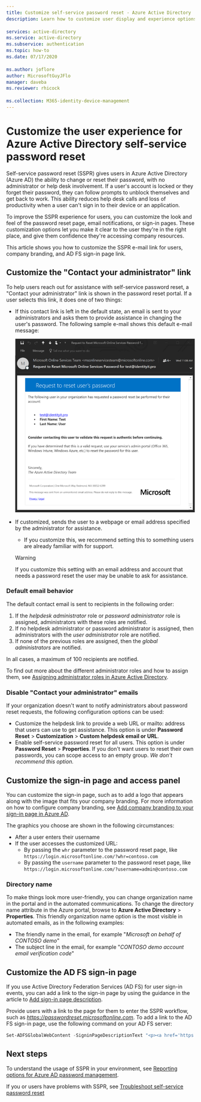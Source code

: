 ```yaml
---
title: Customize self-service password reset - Azure Active Directory
description: Learn how to customize user display and experience options for Azure AD self-service password reset

services: active-directory
ms.service: active-directory
ms.subservice: authentication
ms.topic: how-to
ms.date: 07/17/2020

ms.author: joflore
author: MicrosoftGuyJFlo
manager: daveba
ms.reviewer: rhicock

ms.collection: M365-identity-device-management
---
```

# Customize the user experience for Azure Active Directory self-service password reset

Self-service password reset (SSPR) gives users in Azure Active Directory (Azure AD) the ability to change or reset their password, with no administrator or help desk involvement. If a user's account is locked or they forget their password, they can follow prompts to unblock themselves and get back to work. This ability reduces help desk calls and loss of productivity when a user can't sign in to their device or an application.

To improve the SSPR experience for users, you can customize the look and feel of the password reset page, email notifications, or sign-in pages. These customization options let you make it clear to the user they're in the right place, and give them confidence they're accessing company resources.
    
This article shows you how to customize the SSPR e-mail link for users, company branding, and AD FS sign-in page link.

## Customize the "Contact your administrator" link

To help users reach out for assistance with self-service password reset, a "Contact your administrator" link is shown in the password reset portal. If a user selects this link, it does one of two things:

* If this contact link is left in the default state, an email is sent to your administrators and asks them to provide assistance in changing the user's password. The following sample e-mail shows this default e-mail message:

    ![Sample request to reset email sent to administrator](./media/howto-sspr-customization/sspr-contact-admin.png)

* If customized, sends the user to a webpage or email address specified by the administrator for assistance.
    * If you customize this, we recommend setting this to something users are already familiar with for support.

    > [!WARNING]
    > If you customize this setting with an email address and account that needs a password reset the user may be unable to ask for assistance.

### Default email behavior

The default contact email is sent to recipients in the following order:

1. If the *helpdesk administrator* role or *password administrator* role is assigned, administrators with these roles are notified.
1. If no helpdesk administrator or password administrator is assigned, then administrators with the *user administrator* role are notified.
1. If none of the previous roles are assigned, then the *global administrators* are notified.

In all cases, a maximum of 100 recipients are notified.

To find out more about the different administrator roles and how to assign them, see [Assigning administrator roles in Azure Active Directory](../roles/permissions-reference.md).

### Disable "Contact your administrator" emails

If your organization doesn't want to notify administrators about password reset requests, the following configuration options can be used:

* Customize the helpdesk link to provide a web URL or mailto: address that users can use to get assistance. This option is under **Password Reset** > **Customization** > **Custom helpdesk email or URL**.
* Enable self-service password reset for all users. This option is under **Password Reset** > **Properties**. If you don't want users to reset their own passwords, you can scope access to an empty group. *We don't recommend this option.*

## Customize the sign-in page and access panel

You can customize the sign-in page, such as to add a logo that appears along with the image that fits your company branding. For more information on how to configure company branding, see [Add company branding to your sign-in page in Azure AD](../fundamentals/customize-branding.md).

The graphics you choose are shown in the following circumstances:

* After a user enters their username
* If the user accesses the customized URL:
   * By passing the `whr` parameter to the password reset page, like `https://login.microsoftonline.com/?whr=contoso.com`
   * By passing the `username` parameter to the password reset page, like `https://login.microsoftonline.com/?username=admin@contoso.com`

### Directory name

To make things look more user-friendly, you can change organization name in the portal and in the automated communications. To change the directory name attribute in the Azure portal, browse to **Azure Active Directory** > **Properties**. This friendly organization name option is the most visible in automated emails, as in the following examples:

* The friendly name in the email, for example "*Microsoft on behalf of CONTOSO demo*"
* The subject line in the email, for example "*CONTOSO demo account email verification code*"

## Customize the AD FS sign-in page

If you use Active Directory Federation Services (AD FS) for user sign-in events, you can add a link to the sign-in page by using the guidance in the article to [Add sign-in page description](/windows-server/identity/ad-fs/operations/add-sign-in-page-description).

Provide users with a link to the page for them to enter the SSPR workflow, such as *https://passwordreset.microsoftonline.com*. To add a link to the AD FS sign-in page, use the following command on your AD FS server:

``` powershell
Set-ADFSGlobalWebContent -SigninPageDescriptionText "<p><a href='https://passwordreset.microsoftonline.com' target='_blank'>Can't access your account?</a></p>"
```

## Next steps

To understand the usage of SSPR in your environment, see [Reporting options for Azure AD password management](howto-sspr-reporting.md).

If you or users have problems with SSPR, see [Troubleshoot self-service password reset](active-directory-passwords-troubleshoot.md)

